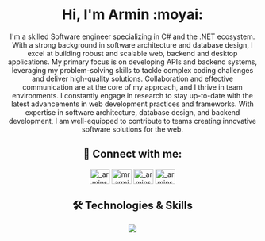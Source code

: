 <h1 align="center">Hi, I'm Armin :moyai:</h1>
<p align="center">
I'm a skilled Software engineer specializing in C# and the .NET ecosystem. With a strong background in software architecture and database design, I excel at building robust and scalable web, backend and desktop applications. My primary focus is on developing APIs and backend systems, leveraging my problem-solving skills to tackle complex coding challenges and deliver high-quality solutions. Collaboration and effective communication are at the core of my approach, and I thrive in team environments. I constantly engage in research to stay up-to-date with the latest advancements in web development practices and frameworks. With expertise in software architecture, database design, and backend development, I am well-equipped to contribute to teams creating innovative software solutions for the web. 
</p>
<h2 align="center">📱 Connect with me:</h3>
<p align="center">
<a href="https://twitter.com/_arminsharifi_" target="blank"><img align="center" src="https://raw.githubusercontent.com/rahuldkjain/github-profile-readme-generator/master/src/images/icons/Social/twitter.svg" alt="_arminsharifi_" height="30" width="40" /></a>
<a href="https://linkedin.com/in/mrarminsharifi" target="blank"><img align="center" src="https://raw.githubusercontent.com/rahuldkjain/github-profile-readme-generator/master/src/images/icons/Social/linked-in-alt.svg" alt="mrarminsharifi" height="30" width="40" /></a>
<a href="https://instagram.com/_arminsharifi_" target="blank"><img align="center" src="https://raw.githubusercontent.com/rahuldkjain/github-profile-readme-generator/master/src/images/icons/Social/instagram.svg" alt="_arminsharifi_" height="30" width="40" /></a>
<a href="https://t.me/Mr_Armin_Sharifi" target="blank"><img align="center" src="https://upload.wikimedia.org/wikipedia/commons/8/82/Telegram_logo.svg" alt="_arminsharifi_" height="30" width="40" /></a>
</p>

<h2 align="center">🛠 Technologies & Skills</h3>

<p align="center">
  <a href="https://skillicons.dev">
    <img src="https://skillicons.dev/icons?i=cs,dotnet,postgres,redis,mongodb,docker" />
  </a>
</p>

